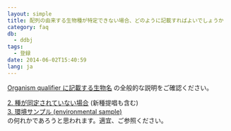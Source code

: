 ```yaml
---
layout: simple
title: 配列の由来する生物種が特定できない場合、どのように記載すればよいでしょうか
category: faq
db:
  - ddbj
tags: 
  - 登録
date: 2014-06-02T15:40:59
lang: ja
---
```


[Organism qualifier に記載する生物名](/ddbj/organism.html) の全般的な説明をご確認ください。

[2. 種が同定されていない場合](/ddbj/organism.html#unidentified) (新種提唱も含む)     
[3. 環境サンプル (environmental sample)](/ddbj/organism.html#env)    
の何れかであろうと思われます。適宜、ご参照ください。
